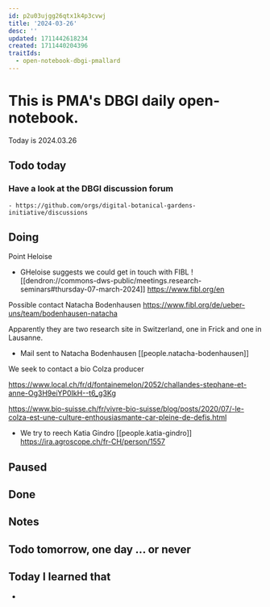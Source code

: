 ```yaml
---
id: p2u03ujgg26qtx1k4p3cvwj
title: '2024-03-26'
desc: ''
updated: 1711442618234
created: 1711440204396
traitIds:
  - open-notebook-dbgi-pmallard
---
```



# This is PMA's DBGI daily open-notebook.

Today is 2024.03.26

## Todo today

### Have a look at the DBGI discussion forum
    - https://github.com/orgs/digital-botanical-gardens-initiative/discussions
###
###

## Doing

Point Heloise

- GHeloise suggests we could get in touch with FIBL ![[dendron://commons-dws-public/meetings.research-seminars#thursday-07-march-2024]]
https://www.fibl.org/en

Possible contact Natacha Bodenhausen
https://www.fibl.org/de/ueber-uns/team/bodenhausen-natacha


Apparently they are two research site in Switzerland, one in Frick and one in Lausanne.


- Mail sent to Natacha Bodenhausen [[people.natacha-bodenhausen]]


We seek to contact a bio Colza producer 

https://www.local.ch/fr/d/fontainemelon/2052/challandes-stephane-et-anne-Og3H9eiYP0IkH--t6_g3Kg

https://www.bio-suisse.ch/fr/vivre-bio-suisse/blog/posts/2020/07/-le-colza-est-une-culture-enthousiasmante-car-pleine-de-defis.html


- We try to reech Katia Gindro [[people.katia-gindro]]
https://ira.agroscope.ch/fr-CH/person/1557






## Paused

## Done

## Notes

## Todo tomorrow, one day ... or never

###
###
###


## Today I learned that

-